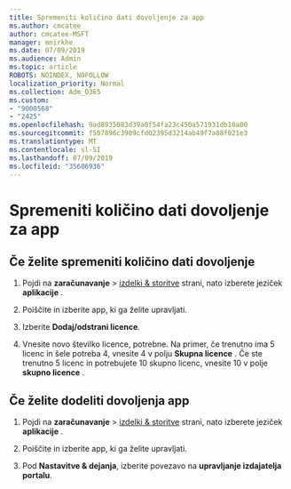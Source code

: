 ```yaml
---
title: Spremeniti količino dati dovoljenje za app
ms.author: cmcatee
author: cmcatee-MSFT
manager: mnirkhe
ms.date: 07/09/2019
ms.audience: Admin
ms.topic: article
ROBOTS: NOINDEX, NOFOLLOW
localization_priority: Normal
ms.collection: Adm_O365
ms.custom:
- "9000568"
- "2425"
ms.openlocfilehash: 9ad8935083d39a0f54fa23c450a571931db10a00
ms.sourcegitcommit: f507896c3909cfd02395d3214ab49f7a08f021e3
ms.translationtype: MT
ms.contentlocale: sl-SI
ms.lasthandoff: 07/09/2019
ms.locfileid: "35606936"
---
```

# <a name="change-app-license-quantity"></a>Spremeniti količino dati dovoljenje za app

## <a name="to-change-license-quantity"></a>Če želite spremeniti količino dati dovoljenje

1. Pojdi na **zaračunavanje** > [izdelki & storitve](https://go.microsoft.com/fwlink/p/?linkid=842054) strani, nato izberete jeziček **aplikacije** .

2. Poiščite in izberite app, ki ga želite upravljati.  

3. Izberite **Dodaj/odstrani licence**.

4. Vnesite novo številko licence, potrebne. Na primer, če trenutno ima 5 licenc in šele potreba 4, vnesite 4 v polju **Skupna licence** . Če ste trenutno 5 licenc in potrebujete 10 skupno licenc, vnesite 10 v polje **skupno licence** .

## <a name="to-assign-app-licenses"></a>Če želite dodeliti dovoljenja app

1. Pojdi na **zaračunavanje** > [izdelki & storitve](https://go.microsoft.com/fwlink/p/?linkid=842054) strani, nato izberete jeziček **aplikacije** .

2. Poiščite in izberite app, ki ga želite upravljati.  

3. Pod **Nastavitve & dejanja**, izberite povezavo na **upravljanje izdajatelja portalu**.
